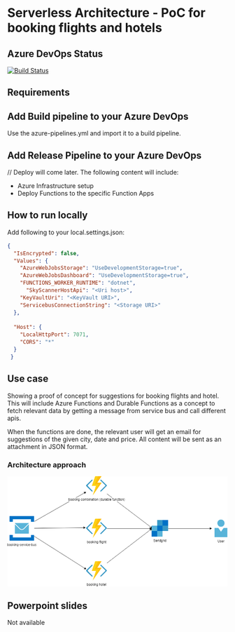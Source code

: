 # Serverless Architecture - PoC for booking flights and hotels

## Azure DevOps Status
[![Build Status](https://dev.azure.com/khiemho/PocSpace/_apis/build/status/kkho.serverless-architecture-poc?branchName=master)](https://dev.azure.com/khiemho/PocSpace/_build/latest?definitionId=3&branchName=master)
## Requirements
## Add Build pipeline to your Azure DevOps
Use the azure-pipelines.yml and import it to a build pipeline.

## Add Release Pipeline to your Azure DevOps
// Deploy will come later. The following content will include:
- Azure Infrastructure setup
- Deploy Functions to the specific Function Apps

## How to run locally
Add following to your local.settings.json:
```json
{
  "IsEncrypted": false,
  "Values": {
    "AzureWebJobsStorage": "UseDevelopmentStorage=true",
    "AzureWebJobsDashboard": "UseDevelopmentStorage=true",
    "FUNCTIONS_WORKER_RUNTIME": "dotnet",
	  "SkyScannerHostApi": "<Uri host>",
    "KeyVaultUri": "<KeyVault URI>",
    "ServicebusConnectionString": "<Storage URI>"
  },

  "Host": {
    "LocalHttpPort": 7071,
    "CORS": "*"
  }
 }
  ```

## Use case
Showing a proof of concept for suggestions for booking flights and hotel. This will include Azure Functions and Durable Functions as a concept to fetch relevant data by getting a message from service 
bus and call different apis.

When the functions are done, the relevant user will get an email for suggestions of the given city, date and price.
All content will be sent as an attachment in JSON format.


### Architecture approach
<p align="center">
<img src="Documents/Images/BookingArchitecture.png"/>
</p>

## Powerpoint slides
Not available
